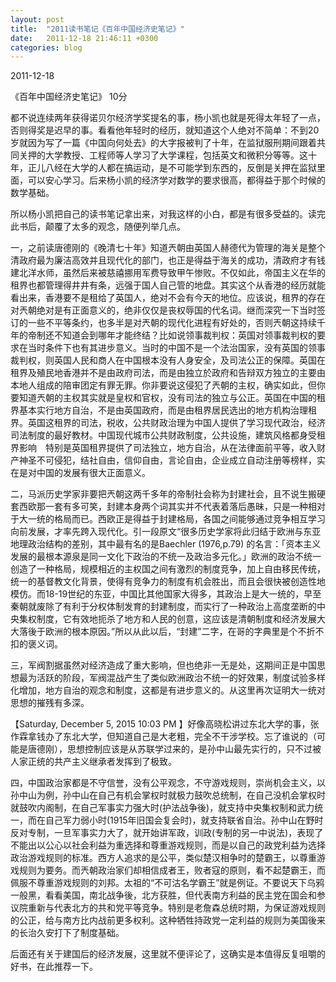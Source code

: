 ```yaml
---
layout: post
title:  "2011读书笔记《百年中国经济史笔记》"
date:   2011-12-18 21:46:11 +0300
categories: blog
---
```

2011-12-18

《百年中国经济史笔记》 10分

都不说连续两年获得诺贝尔经济学奖提名的事，杨小凯也就是死得太年轻了一点，否则得奖是迟早的事。看看他年轻时的经历，就知道这个人绝对不简单：不到20岁就因为写了一篇《中国向何处去》的大字报被判了十年，在监狱服刑期间跟着共同关押的大学教授、工程师等人学习了大学课程，包括英文和微积分等等。这十年，正儿八经在大学的人都在搞运动，是不可能学到东西的，反倒是关押在监狱里面，可以安心学习。后来杨小凯的经济学对数学的要求很高，都得益于那个时候的数学基础。

所以杨小凯把自己的读书笔记拿出来，对我这样的小白，都是有很多受益的。读完此书后，颠覆了太多的观念，随便列举几点。

一，之前读唐德刚的《晚清七十年》知道兲朝由英国人赫德代为管理的海关是整个清政府最为廉洁高效并且现代化的部门，也正是得益于海关的成功，清政府才有钱建北洋水师，虽然后来被慈禧挪用军费导致甲午惨败。不仅如此，帝国主义在华的租界也都管理得井井有条，远强于国人自己管的地盘。其实这个从香港的经历就能看出来，香港要不是租给了英国人，绝对不会有今天的地位。应该说，租界的存在对兲朝绝对是有正面意义的，绝非仅仅是丧权辱国的代名词。继而深究一下当时签订的一些不平等条约，也多半是对兲朝的现代化进程有好处的，否则兲朝这持续千年的帝制还不知道会到哪年才能终结？比如说领事裁判权：英国对领事裁判权的要求在当时条件下也有其进步意义。当时的中国不是一个法治国家，没有英国的领事裁判权，则英国人民和商人在中国根本没有人身安全，及司法公正的保障。英国在租界及殖民地香港并不是由政府司法，而是由独立於政府和告辩双方独立的主要由本地人组成的陪审团定有罪无罪。你非要说这侵犯了兲朝的主权，确实如此，但你要知道兲朝的主权其实就是皇权和官权，没有司法的独立与公正。英国在中国的租界基本实行地方自治，不是由英国政府，而是由租界居民选出的地方机构治理租界。英国这租界的司法，税收，公共财政治理为中国人提供了学习现代政治，经济司法制度的最好教材。中国现代城市公共财政制度，公共设施，建筑风格都身受租界影响　特别是英国租界提供了司法独立，地方自治，从在法律面前平等，收入财产神圣不可侵犯，结社自由，信仰自由，言论自由，企业成立自动注册等榜样，实在是对中国的发展有很大正面意义。

二，马派历史学家非要把兲朝这两千多年的帝制社会称为封建社会，且不说生搬硬套西欧那一套有多可笑，封建本身两个词其实并不代表着落后愚昧，只是一种相对于大一统的格局而已。西欧正是得益于封建格局，各国之间能够通过竞争相互学习向前发展，才率先跨入现代化。引一段原文“很多历史学家将此归结于欧洲与东亚地理政治结构的差别，其中最有名的是Baechler (1976,p.79) 的名言：「资本主义发展的最根本源泉是同一文化下政治的不统一及政治多元化。」欧洲的政治不统一创造了一种格局，规模相近的主权国之间有激烈的制度竞争，加上自由移民传统，统一的基督教文化背景，使得有竞争力的制度有机会胜出，而且会很快被创造性地模仿。而18-19世纪的东亚，中国比其他国家大得多，其政治上是大一统的，早至秦朝就废除了有利于分权体制发育的封建制度，而实行了一种政治上高度垄断的中央集权制度，它有效地扼杀了地方和人民的创意，这应该是清朝制度和经济发展大大落後于欧洲的根本原因。”所以从此以后，“封建”二字，在哥的字典里是个不折不扣的褒义词。

三，军阀割据虽然对经济造成了重大影响，但也绝非一无是处，这期间正是中国思想最为活跃的阶段，军阀混战产生了类似欧洲政治不统一的好效果，制度试验多样化增加，地方自治的观念和制度，这都是有进步意义的。从这里再次证明大一统对思想的摧残有多深。

【Saturday, December 5, 2015 10:03 PM 】好像高晓松讲过东北大学的事，张作霖拿钱办了东北大学，但知道自己是大老粗，完全不干涉学校。忘了谁说的（可能是唐德刚），思想控制应该是从苏联学过来的，是孙中山最先实行的，只不过被人家正统的共产主义继承者发挥到了极致。

四，中国政治家都是不守信誉，没有公平观念，不守游戏规则，崇尚机会主义，以孙中山为例，孙中山在自己有机会掌权时就极力鼓吹总统制，在自己没机会掌权时就鼓吹内阁制，在自己军事实力强大时(护法战争後)，就支持中央集权制和武力统一，而在自己军力弱小时(1915年旧国会复会时)，就支持联省自治。孙中山在野时反对专制，一旦军事实力大了，就开始讲军政，训政(专制的另一中说法)，表现了不能出以公心以社会利益为重选择和尊重游戏规则，而是以自己的政党利益为选择政治游戏规则的标准。西方人追求的是公平，类似楚汉相争时的楚霸王，以尊重游戏规则为要务。而兲朝政治家们却相信成者王，败者寇的原则，看不起楚霸王，而佩服不尊重游戏规则的刘邦。太祖的“不可沽名学霸王”就是例证。不要说天下乌鸦一般黑，看看美国，南北战争後，北方获胜，但代表南方利益的民主党在国会和参议院重新与代表北方的共和党平等竞争。特别是老詹森总统时期，为保证游戏规则的公正，给与南方比内战前更多权利。这种牺牲持政党一定利益的规则为美国後来的长治久安打下了制度基础。

后面还有关于建国后的经济发展，这里就不便评论了，这确实是本值得反复咀嚼的好书，在此推荐一下。
